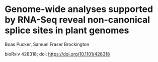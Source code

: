 #  Genome-wide analyses supported by RNA-Seq reveal non-canonical splice sites in plant genomes

Boas Pucker, Samuel Fraser Brockington

bioRxiv 428318; doi: https://doi.org/10.1101/428318
